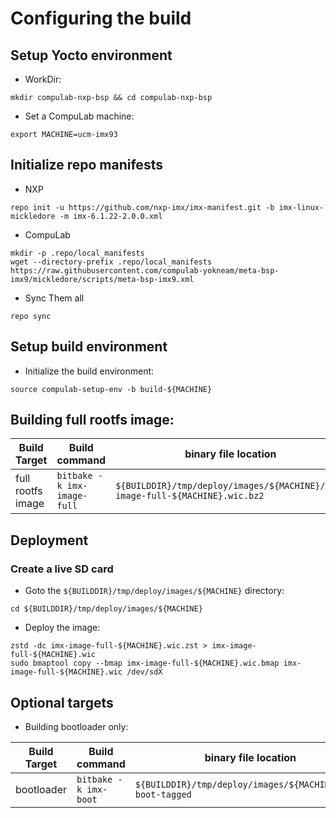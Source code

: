 # Configuring the build

## Setup Yocto environment

* WorkDir:
```
mkdir compulab-nxp-bsp && cd compulab-nxp-bsp
```
* Set a CompuLab machine:

```
export MACHINE=ucm-imx93
```

## Initialize repo manifests

* NXP
```
repo init -u https://github.com/nxp-imx/imx-manifest.git -b imx-linux-mickledore -m imx-6.1.22-2.0.0.xml
```

* CompuLab
```
mkdir -p .repo/local_manifests
wget --directory-prefix .repo/local_manifests https://raw.githubusercontent.com/compulab-yokneam/meta-bsp-imx9/mickledore/scripts/meta-bsp-imx9.xml
```

* Sync Them all
```
repo sync
```
## Setup build environment

* Initialize the build environment:
```
source compulab-setup-env -b build-${MACHINE}
```

##  Building full rootfs image:

| Build Target | Build command | binary file location |
|---|---|---|
| full rootfs image |```bitbake -k imx-image-full```|```${BUILDDIR}/tmp/deploy/images/${MACHINE}/imx-image-full-${MACHINE}.wic.bz2```|


## Deployment
### Create a live SD card

* Goto the `${BUILDDIR}/tmp/deploy/images/${MACHINE}` directory:
```
cd ${BUILDDIR}/tmp/deploy/images/${MACHINE}
```

* Deploy the image:
```
zstd -dc imx-image-full-${MACHINE}.wic.zst > imx-image-full-${MACHINE}.wic
sudo bmaptool copy --bmap imx-image-full-${MACHINE}.wic.bmap imx-image-full-${MACHINE}.wic /dev/sdX
```

## Optional targets
* Building bootloader only:

| Build Target | Build command | binary file location |
|---|---|---|
| bootloader |```bitbake -k imx-boot```|```${BUILDDIR}/tmp/deploy/images/${MACHINE}/imx-boot-tagged```|
